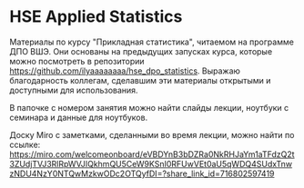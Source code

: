 # HSE Applied Statistics
Материалы по курсу "Прикладная статистика", читаемом на программе ДПО ВШЭ. Они основаны на предыдущих запусках курса, которые можно посмотреть в репозитории https://github.com/ilyaaaaaaaa/hse_dpo_statistics. Выражаю благодарность коллегам, сделавшим эти материалы открытыми и доступными для использования.

В папочке с номером занятия можно найти слайды лекции, ноутбуки с семинара и данные для ноутбуков.

Доску Miro с заметками, сделанными во время лекции, можно найти по ссылке: https://miro.com/welcomeonboard/eVBDYnB3bDZRa0NkRHJaYm1aTFdzQ2t3ZUdjTVJ3RlRpWVJIQkhmQU5CeW9KSnI0RFUwVEt0aU5qWDQ4SUdxTnwzNDU4NzY0NTQwMzkwODc2OTQyfDI=?share_link_id=716802597419
